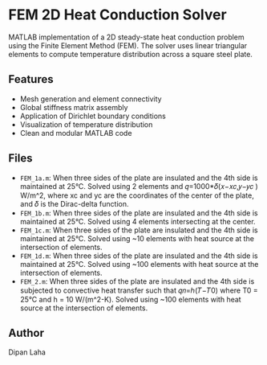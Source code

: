 # FEM 2D Heat Conduction Solver

MATLAB implementation of a 2D steady-state heat conduction problem using the Finite Element Method (FEM). The solver uses linear triangular elements to compute temperature distribution across a square steel plate.

## Features
- Mesh generation and element connectivity
- Global stiffness matrix assembly
- Application of Dirichlet boundary conditions
- Visualization of temperature distribution
- Clean and modular MATLAB code

## Files
- `FEM_1a.m`: When three sides of the plate are insulated and the 4th side is maintained at 25°C. Solved using 2 elements and 𝑞=1000*𝛿(𝑥−𝑥𝑐,𝑦−𝑦𝑐 ) W/m^2, where xc and yc are the coordinates of the center of the plate, and 𝛿 is the Dirac-delta function.
- `FEM_1b.m`: When three sides of the plate are insulated and the 4th side is maintained at 25°C. Solved using 4 elements intersecting at the center.
- `FEM_1c.m`: When three sides of the plate are insulated and the 4th side is maintained at 25°C. Solved using ~10 elements with heat source at the intersection of elements.
- `FEM_1d.m`: When three sides of the plate are insulated and the 4th side is maintained at 25°C. Solved using ~100 elements with heat source at the intersection of elements.
- `FEM_2.m`: When three sides of the plate are insulated and the 4th side is subjected to convective heat transfer such that 𝑞𝑛=ℎ(𝑇−𝑇0) where T0 = 25°C and h = 10 W/(m^2-K). Solved using ~100 elements with heat source at the intersection of elements.

## Author
Dipan Laha
